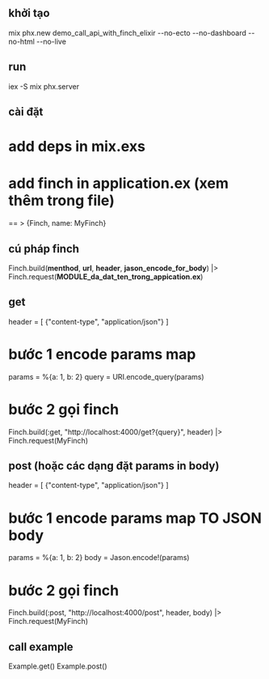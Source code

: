 
## khởi tạo 
   mix phx.new demo_call_api_with_finch_elixir --no-ecto --no-dashboard --no-html --no-live

## run 
  iex -S mix phx.server


## cài đặt
  # add deps in mix.exs
  # add finch in application.ex (xem thêm trong file)

  == > {Finch, name: MyFinch}

## cú pháp finch
  Finch.build(__menthod__, __url__, __header__, __jason_encode_for_body__) 
  |> Finch.request(__MODULE_da_dat_ten_trong_appication.ex__)

## get
  header = 
    [
      {"content-type", "application/json"}
    ]

  # bước 1 encode params map
  params = %{a: 1, b: 2}
  query = URI.encode_query(params)
  # bước 2 gọi finch

  Finch.build(:get, "http://localhost:4000/get?{query}", header) |> Finch.request(MyFinch)


## post (hoặc các dạng đặt params in body)
  header = 
    [
      {"content-type", "application/json"}
    ]

  # bước 1 encode params map TO JSON body
  params = %{a: 1, b: 2}
  body = Jason.encode!(params)
  # bước 2 gọi finch
  Finch.build(:post, "http://localhost:4000/post", header, body) |> Finch.request(MyFinch)

## call example
Example.get()
Example.post()